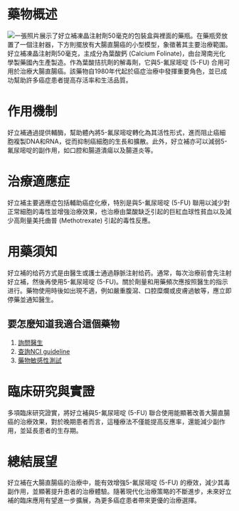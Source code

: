 # 藥物概述
![一張照片展示了好立補凍晶注射劑50毫克的包裝盒與裡面的藥瓶。在藥瓶旁放置了一個注射器，下方則擺放有大腸直腸癌的小型模型，象徵著其主要治療範圍。](https://i.imgur.com/8y9TKlG.jpeg)
好立補凍晶注射劑50毫克，主成分為葉酸鈣 (Calcium Folinate)，由台灣南光化學製藥國內生產製造。作為葉酸拮抗劑的解毒劑，它與5-氟尿嘧啶 (5-FU) 合用可用於治療大腸直腸癌。該藥物自1980年代起於癌症治療中發揮重要角色，並已成功幫助許多癌症患者提高存活率和生活品質。

# 作用機制
好立補通過提供輔酶，幫助體內將5-氟尿嘧啶轉化為其活性形式，進而阻止癌細胞複製DNA和RNA，從而抑制癌細胞的生長和擴散。此外，好立補亦可以減弱5-氟尿嘧啶的副作用，如口腔和腸道潰瘍以及腸道炎等。

# 治療適應症
好立補主要適應症包括輔助癌症化療，特別是與5-氟尿嘧啶 (5-FU) 聯用以減少對正常細胞的毒性並增強治療效果，也治療由葉酸缺乏引起的巨紅血球性貧血以及減少高劑量美托曲普 (Methotrexate) 引起的毒性反應。

# 用藥須知
好立補的给药方式是由醫生或護士通過靜脈注射给药。通常，每次治療前會先注射好立補，然後再使用5-氟尿嘧啶 (5-FU)。關於劑量和用藥頻次應按照醫生的指示进行。藥物使用時後如出現不適，例如嚴重腹瀉、口腔糜爛或皮膚過敏等，應立即停藥並通知醫生。

## 要怎麼知道我適合這個藥物

1. [詢問醫生](./text/1-1.html)
2. [查詢NCI guideline](./text/1-2.html)
3. [藥物敏感性測試](./text/1-3.html)

# 臨床研究與實證
多項臨床研究證實，將好立補與5-氟尿嘧啶 (5-FU) 聯合使用能顯著改善大腸直腸癌的治療效果，對於晚期患者而言，這種療法不僅能提高反應率，還能減少副作用，並延長患者的生存期。

# 總結展望
好立補在大腸直腸癌的治療中，能有效增強5-氟尿嘧啶 (5-FU) 的療效，減少其毒副作用，並顯著提升患者的治療體驗。隨著現代化治療策略的不斷進步，未來好立補的臨床應用有望進一步擴展，為更多癌症患者帶來更優的治療選擇。

